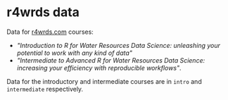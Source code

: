 # r4wrds data

Data for [r4wrds.com](r4wrds.com) courses:

* *"Introduction to R for Water Resources Data Science: unleashing your potential to work with any kind of data"*  
* *"Intermediate to Advanced R for Water Resources Data Science: increasing your efficiency with reproducible workflows"*.  

Data for the introductory and intermediate courses are in `intro` and `intermediate` respectively. 
